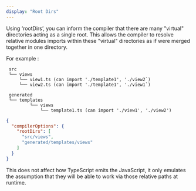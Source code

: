 ```yaml
---
display: "Root Dirs"
---
```


Using ‘rootDirs’, you can inform the compiler that there are many "virtual" directories acting as a single root. 
This allows the compiler to resolve relative modules imports within these "virtual" directories as if were merged together in one directory.

For example :

```
 src
 └── views
     └── view1.ts (can import './template1', './view2`)
     └── view2.ts (can import './template1', './view1`)

 generated
 └── templates
         └── views
             └── template1.ts (can import './view1', './view2')
```

```json
{
  "compilerOptions": {
    "rootDirs": [
      "src/views",
      "generated/templates/views"
    ]
  }
}
```

This does not affect how TypeScript emits the JavaScript, it only emulates the assumption that they will be able to
work via those relative paths at runtime.
